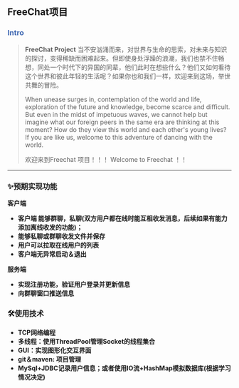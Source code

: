 ## FreeChat项目

### <font color = "426ab3">Intro</font>

> **FreeChat Project**
> 当不安汹涌而来，对世界与生命的思索，对未来与知识的探讨，变得稀缺而困难起来。但即使身处浮躁的浪潮，我们也禁不住畅想，同处一个时代下的异国的同辈，他们此时在想些什么？他们又如何看待这个世界和彼此年轻的生活呢？如果你也和我们一样，欢迎来到这场，举世共舞的冒险。
>
> When unease surges in, contemplation of the world and life, exploration of the future and knowledge, become scarce and difficult. But even in the midst of impetuous waves, we cannot help but imagine what our foreign peers in the same era are thinking at this moment? How do they view this world and each other's young lives? If you are like us, welcome to this adventure of dancing with the world.
>
> 欢迎来到Freechat 项目！！！
> Welcome to Freechat ！！

****

### ✨预期实现功能

**客户端**

* **客户端 能够群聊，私聊(双方用户都在线时能互相收发消息，后续如果有能力添加离线收发的功能)；**
* **能够私聊或群聊收发文件并保存**
* **用户可以拉取在线用户的列表**
* **客户端无异常启动＆退出**

**服务端**

* **实现注册功能，验证用户登录并更新信息**
* **向群聊窗口推送信息**

### 🛠️使用技术

* **TCP网络编程**
* **多线程：使用ThreadPool管理Socket的线程集合**
* **GUI：实现图形化交互界面**
* **git＆maven: 项目管理**
* **MySql+JDBC记录用户信息；或者使用IO流+HashMap模拟数据库(根据学习情况决定)**
